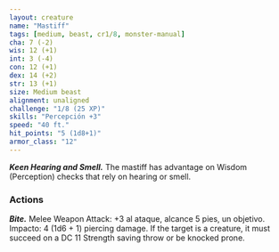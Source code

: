 ```yaml
---
layout: creature
name: "Mastiff"
tags: [medium, beast, cr1/8, monster-manual]
cha: 7 (-2)
wis: 12 (+1)
int: 3 (-4)
con: 12 (+1)
dex: 14 (+2)
str: 13 (+1)
size: Medium beast
alignment: unaligned
challenge: "1/8 (25 XP)"
skills: "Percepción +3"
speed: "40 ft."
hit_points: "5 (1d8+1)"
armor_class: "12"
---
```


***Keen Hearing and Smell.*** The mastiff has advantage on Wisdom (Perception) checks that rely on hearing or smell.

### Actions

***Bite.*** Melee Weapon Attack: +3 al ataque, alcance 5 pies, un objetivo. Impacto: 4 (1d6 + 1) piercing damage. If the target is a creature, it must succeed on a DC 11 Strength saving throw or be knocked prone.